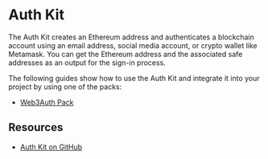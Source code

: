 # Auth Kit

The Auth Kit creates an Ethereum address and authenticates a blockchain account using an email address, social media account, or crypto wallet like Metamask. You can get the Ethereum address and the associated safe addresses as an output for the sign-in process.

The following guides show how to use the Auth Kit and integrate it into your project by using one of the packs:
- [Web3Auth Pack](safe-core-sdk/auth-kit/guides/web3auth.md)

## Resources
- [Auth Kit on GitHub](https://github.com/safe-global/safe-core-sdk/tree/main/packages/auth-kit)
